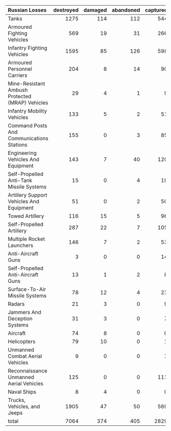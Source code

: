 | Russian Losses                                   |   destroyed |   damaged |   abandoned |   captured |   total |
|:-------------------------------------------------|------------:|----------:|------------:|-----------:|--------:|
| Tanks                                            |        1275 |       114 |         112 |        544 |    2045 |
| Armoured Fighting Vehicles                       |         569 |        19 |          31 |        266 |     885 |
| Infantry Fighting Vehicles                       |        1595 |        85 |         126 |        598 |    2404 |
| Armoured Personnel Carriers                      |         204 |         8 |          14 |         90 |     316 |
| Mine-Resistant Ambush Protected  (MRAP) Vehicles |          29 |         4 |           1 |          9 |      43 |
| Infantry Mobility Vehicles                       |         133 |         5 |           2 |         51 |     191 |
| Command Posts And Communications Stations        |         155 |         0 |           3 |         85 |     243 |
| Engineering Vehicles And Equipment               |         143 |         7 |          40 |        120 |     310 |
| Self-Propelled Anti-Tank Missile Systems         |          15 |         0 |           4 |         19 |      38 |
| Artillery Support Vehicles And Equipment         |          51 |         0 |           2 |         50 |     103 |
| Towed Artillery                                  |         116 |        15 |           5 |         96 |     232 |
| Self-Propelled Artillery                         |         287 |        22 |           7 |        105 |     421 |
| Multiple Rocket Launchers                        |         146 |         7 |           2 |         53 |     208 |
| Anti-Aircraft Guns                               |           3 |         0 |           0 |         14 |      17 |
| Self-Propelled Anti-Aircraft Guns                |          13 |         1 |           2 |          8 |      24 |
| Surface-To-Air Missile Systems                   |          78 |        12 |           4 |         23 |     117 |
| Radars                                           |          21 |         3 |           0 |          9 |      33 |
| Jammers And Deception Systems                    |          31 |         3 |           0 |          7 |      41 |
| Aircraft                                         |          74 |         8 |           0 |          0 |      82 |
| Helicopters                                      |          79 |        10 |           0 |          1 |      90 |
| Unmanned Combat Aerial Vehicles                  |           9 |         0 |           0 |          1 |      10 |
| Reconnaissance Unmanned Aerial Vehicles          |         125 |         0 |           0 |        111 |     236 |
| Naval Ships                                      |           8 |         4 |           0 |          0 |      12 |
| Trucks, Vehicles, and Jeeps                      |        1905 |        47 |          50 |        569 |    2571 |
| total                                            |        7064 |       374 |         405 |       2829 |   10672 |